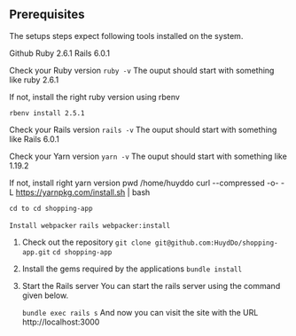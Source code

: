 ## Prerequisites
The setups steps expect following tools installed on the system.

  Github
  Ruby 2.6.1
  Rails 6.0.1

  Check your Ruby version
  `ruby -v`
  The ouput should start with something like ruby 2.6.1
  
  If not, install the right ruby version using rbenv

  ```rbenv install 2.5.1```

  Check your Rails version
  `rails -v`
  The ouput should start with something like 
  Rails 6.0.1

  Check your Yarn version
  `yarn -v`
  The ouput should start with something like
  1.19.2
  
  If not, install right yarn version
  pwd
    /home/huyddo
  curl --compressed -o- -L https://yarnpkg.com/install.sh | bash

  `cd to cd shopping-app`
  
  `Install webpacker`
  `rails webpacker:install`
  
  
1. Check out the repository
   `git clone git@github.com:HuydDo/shopping-app.git`
   `cd shopping-app`


2. Install the gems required by the applications
   `bundle install`

3. Start the Rails server
   You can start the rails server using the command given below.

   `bundle exec rails s`
  And now you can visit the site with the URL http://localhost:3000
